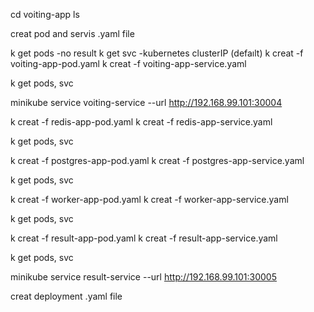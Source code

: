 cd voiting-app
ls

creat pod and servis .yaml file

k get pods
-no result
k get svc
-kubernetes clusterIP (defaılt)
k creat -f voiting-app-pod.yaml
k creat -f voiting-app-service.yaml

k get pods, svc

minikube service voiting-service --url
http://192.168.99.101:30004

k creat -f redis-app-pod.yaml
k creat -f redis-app-service.yaml

k get pods, svc

k creat -f postgres-app-pod.yaml
k creat -f postgres-app-service.yaml

k get pods, svc

k creat -f worker-app-pod.yaml
k creat -f worker-app-service.yaml

k get pods, svc

k creat -f result-app-pod.yaml
k creat -f result-app-service.yaml

k get pods, svc

minikube service result-service --url
http://192.168.99.101:30005

creat deployment .yaml file



